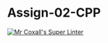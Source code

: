 # Assign-02-CPP
[![Mr Coxall's Super Linter](https://github.com/ICS3U-C-Programming-LukeD/Assign-02-CPP/workflows/Mr%20Coxall's%20Super%20Linter/badge.svg)](https://github.com/ICS3U-C-Programming-LukeD/Assign-02-CPP/actions/)
